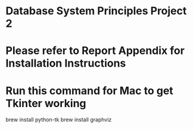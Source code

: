 # Database System Principles Project 2

# Please refer to Report Appendix for Installation Instructions

# Run this command for Mac to get Tkinter working
brew install python-tk
brew install graphviz


